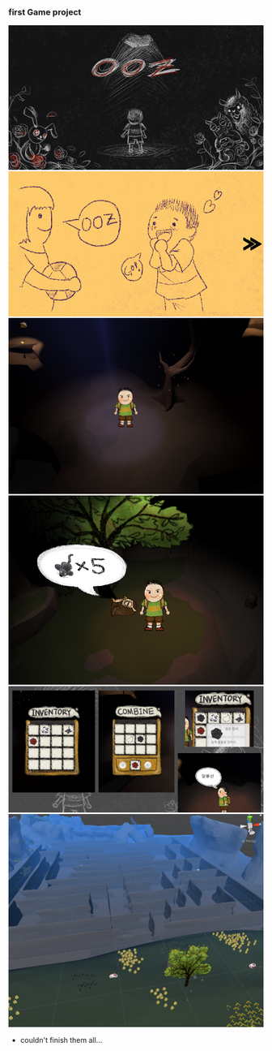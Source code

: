 <h3>first Game project</h3>

<img src="./image/start.PNG">

<img src="./image/story.PNG">

<img src="./image/1stage.PNG">

<img src="./image/bubble.PNG">

<img src="./image/inventory.PNG">

<img src="./image/2stage.PNG">

- couldn't finish them all...